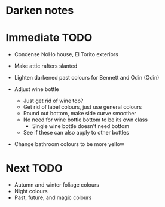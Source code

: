 # Darken notes

# Immediate TODO
* Condense NoHo house, El Torito exteriors
* Make attic rafters slanted
* Lighten darkened past colours for Bennett and Odin (Odin)

* Adjust wine bottle
    * Just get rid of wine top?
    * Get rid of label colours, just use general colours
    * Round out bottom, make side curve smoother
    * No need for wine bottle bottom to be its own class
        * Single wine bottle doesn't need bottom
    * See if these can also apply to other bottles

* Change bathroom colours to be more yellow

# Next TODO
* Autumn and winter foliage colours
* Night colours
* Past, future, and magic colours